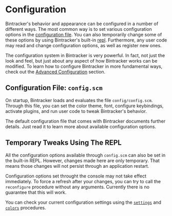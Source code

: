 # Configuration

Bintracker's behavior and appearance can be configured in a number of different ways. The most common way is to set various configuration options in the [configuration file](#configuration-file-configscm). You can also temporarily change some of these options by using Bintracker's built-in [repl](#temporary-tweaks-using-the-repl). Furthermore, any user code may read and change configuration options, as well as register new ones.

The configuration system in Bintracker is very powerful. In fact, not just the look and feel, but just about any aspect of how Bintracker works can be modified. To learn how to configure Bintracker in more fundamental ways, check out the [Advanced Configuration](#advanced-configuration) section.


## Configuration File: `config.scm`

On startup, Bintracker loads and evaluates the file `config/config.scm`. Through this file, you can set the color theme, font, configure keybindings, activate plugins, and run user code to tweak Bintracker's behavior.

The default configuration file that comes with Bintracker documents further details. Just read it to learn more about available configuration options.


## Temporary Tweaks Using The REPL

All the configuration options available through `config.scm` can also be set in the built-in REPL. However, changes made here are only temporary. That means those changes will not persist through an application restart.

Configuration options set throught the console may not take effect immediately. To force a refresh after your changes, you can try to call the `reconfigure` procedure without any arguments. Currently there is no guarantee that this will work.

You can check your current configuration settings using the [`settings`](generated/bt-types.md) and [`colors`](generated/bt-types.md) procedures.
